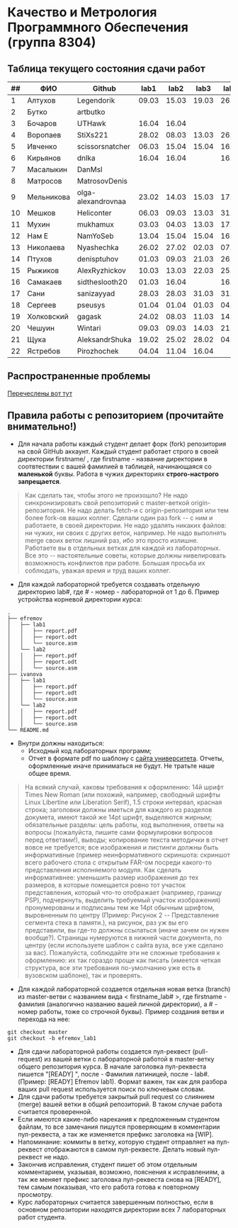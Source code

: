 # Качество и Метрология Программного Обеспечения (группа 8304)

## Таблица текущего состояния сдачи работ

| ##   | ФИО        | Github             | lab1  | lab2  | lab3  | lab4  | lab5  | lab6  | Mark  |
| ---- | ---------- | ------------------ | ----- | ----- | ----- | ----- | ----- | ----- | ----- |
| 1    | Алтухов    | Legendorik         | 09.03 | 15.03 | 19.03 | 26.03 | 27.03 | 29.03 |   5   |
| 2    | Бутко      | artbutko           |       |       |       |       |       |       |       |
| 3    | Бочаров    | UTHawk             | 16.04 | 16.04 |       |       | 16.04 | 16.04 |       |
| 4    | Воропаев   | StiXs221           | 28.02 | 08.03 | 13.03 | 26.03 | 08.04 | 08.04 |   4   |
| 5    | Ивченко    | scissorsnatcher    | 06.03 | 15.04 | 15.04 | 16.04 |       | 16.04 |       |
| 6    | Кирьянов   | dnlka              | 16.04 | 16.04 |       | 16.04 | 17.04 | 16.04 |       |
| 7    | Масалыкин  | DanMsl             |       |       |       |       |       |       |       |
| 8    | Матросов   | MatrosovDenis      |       |       |       |       |       |       |       |
| 9    | Мельникова | olga-alexandrovnaa | 23.02 | 14.03 | 15.03 | 17.03 | 19.03 | 20.03 |   5   |
| 10   | Мешков     | Heliconter         | 06.03 | 09.03 | 13.03 | 31.03 | 10.04 | 13.04 |   3   |
| 11   | Мухин      | mukhamux           | 03.03 | 04.03 | 13.03 | 17.03 | 27.03 | 03.04 |   4   |
| 12   | Нам Е      | NamYoSeb           | 13.04 | 15.04 | 15.04 | 16.04 | 17.04 | 16.04 |   3   |
| 13   | Николаева  | Nyashechka         | 26.02 | 27.02 | 02.03 | 07.03 | 24.03 | 30.03 |   5   |
| 14   | Птухов     | denisptuhov        | 01.03 | 09.03 | 21.03 | 26.03 | 02.04 | 05.04 |   4   |
| 15   | Рыжиков    | AlexRyzhickov      | 10.03 | 13.03 | 22.03 | 25.03 | 29.03 | 30.03 |   5   |
| 16   | Самакаев   | sidtheslooth20     | 01.03 | 16.04 |       | 16.04 | 16.04 | 16.04 |       |
| 17   | Сани       | sanizayyad         | 28.03 | 28.03 | 31.03 | 31.03 | 03.04 | 03.04 |   4   |
| 18   | Сергеев    | pseusys            | 01.04 | 01.04 | 01.03 | 04.03 | 04.04 | 11.04 |   4   |
| 19   | Холковский | gagask             | 24.02 | 08.03 | 11.03 | 14.03 | 06.04 | 06.04 |   4   |
| 20   | Чешуин     | Wintari            | 09.03 | 09.03 | 14.03 | 21.03 | 28.03 | 05.04 |   4   |
| 21   | Щука       | AleksandrShuka     | 19.02 | 25.02 | 28.02 | 04.03 | 16.03 | 22.03 |   5   |
| 22   | Ястребов   | Pirozhochek        | 04.04 | 11.04 | 16.04 |       | 17.04 | 16.04 |       |

## Распространенные проблемы

[Перечеслены вот тут](./FAQ.md)


## Правила работы с репозиторием (прочитайте внимательно!)

 - Для начала работы каждый студент делает форк (fork) репозитория на свой GitHub аккаунт.
Каждый студент работает строго в своей директории firstname/ , где firstname - название директории в соотвтествии с вашей фамилией в таблицей, начинающаяся со **маленькой** буквы. Работа в чужих директориях **строго-настрого запрещается**.

> Как сделать так, чтобы этого не произошло? Не надо синхронизировать свой репозиторий с master-веткой origin-репозитория. Не надо делать fetch-и с origin-репозитория или тем более fork-ов ваших коллег. Сделали один раз fork -- с ним и работаете, в своей директории. Не надо удалять никаких файлов: ни чужих, ни своих с других веток, например. Не надо выполнять merge своих веток лишний раз, ибо это просто излишне. Работаете вы в отдельных ветках для каждой из лабораторных. Все это -- настоятельные советы, которые должны нивелировать возможность конфликтов при работе. Большая просьба их соблюдать, уважая время и труд ваших коллег.

- Для каждой лабораторной требуется создавать отдельную директорию lab#, где # - номер - лабораторной от 1 до 6. Пример устройства корневой директории курса:

```
.
├── efremov
│   ├── lab1
│   │   ├── report.pdf
│   │   ├── report.odt
│   │   └── source.asm
│   └── lab2
│   │   ├── report.pdf
│   │   ├── report.odt
│   │   └── source.asm
├── ivanova
│   ├── lab1
│   │   ├── report.pdf
│   │   ├── report.odt
│   │   └── source.asm
│   └── lab2
│   │   ├── report.pdf
│   │   ├── report.odt
│   │   └── source.asm
└── README.md
```

- Внутри должны находиться:
    - Исходный код лабораторных программ;
    - Отчет в формате pdf по шаблону с [сайта университета](https://etu.ru/ru/studentam/dokumenty-dlya-ucheby/). Отчеты, оформленные иначе приниматься не будут. Не тратьте наше общее время.

> На всякий случай, каковы требования к оформлению: 14й шрифт Times New Roman (или похожий, например, свободный шрифты Linux Libertine или Liberation Serif), 1.5 строки интервал, красная строка; заголовки должны иметься для каждого из разделов докумета, имеют такой же 14pt шрифт, выделяются жирным; обязательные разделы: цель работы, ход выполнения, ответы на вопросы (пожалуйста, пишите сами формулировки вопросов перед ответами!), выводы; копирование текста методички в отчет вовсе не требуется; все изображения и листинги должны быть информативные (пример неинформативного скриншота: скриншот всего рабочего стола с открытым FAR-ом посреди какого-то представления исполняемого модуля. Как сделать информативнее: уменьшить размер изображения до тех размеров, в которые помещается ровно тот участок представления, который что-то отображает (например, границу PSP), подчеркнуть, выделить требуемый участок изображения) пронумерованы и подписаны тем же 14pt обычным шрифтом, выровненным по центру (Пример: Рисунок 2 -- Представление сегмента стека в памяти.), на рисунок, раз уж вы его представили, вы где-то должны ссылаться (иначе зачем он нужен вообще?). Страницы нумеруются в нижней части документа, по центру (если используете шаблон с сайта вуза, все уже сделано за вас). Пожалуйста, соблюдайте эти не сложные требования к оформлению: их так гораздо проще как писать (имеется четкая структура, все эти требования по-умолчанию уже есть в вузовском шаблоне), так и проверять.

- Для каждой лабораторной создается отдельная новая ветка (branch) из master-ветви с названием вида < firstname_lab# >, где firstname - фамилия (аналогично названию вашей личной директории), а # - номер работы, тоже со строчной буквы). Пример создания ветви и перехода на нее:
```
git checkout master
git checkout -b efremov_lab1
```
- Для сдачи лабораторной работы создается пул-реквест (pull-request) из вашей ветки с лабораторной работой в master-ветку общего репозитория курса. В начале заголовка пул-реквеста пишется "[READY] ", после - Фамилия латиницей, после - lab#. (Пример: [READY] Efremov lab1). Формат важен, так как для разбора ваших pull request используется поиск по ключевым словам.
- Для сдачи работы требуется закрытый pull request со слиянием (merge) вашей ветки в общий репозиторий. В таком случае работа считается проверенной.
- Если имеются какие-либо нарекания к предложенным студентом файлам, то все замечания пишутся проверяющим в комментарии пул-реквеста, а так же изменяется префикс заголовка на [WIP].
- Напоминание: коммиты в ветку, которую студент отправляет на пул-реквест отображаются в самом пул-реквесте. Делать новый пул-реквест не надо.
- Закончив исправления, студент пишет об этом отдельным комментарием, указывая, возможно, пояснения к исправлениям, а так же меняет префикс заголовка пул-реквеста снова на [READY], тем самым показывая, что его работа готова к повторному просмотру.
- Курс лабораторных считается завершенным полностью, если в основном репозитории находятся директории всех 7 лабораторных работ студента.
